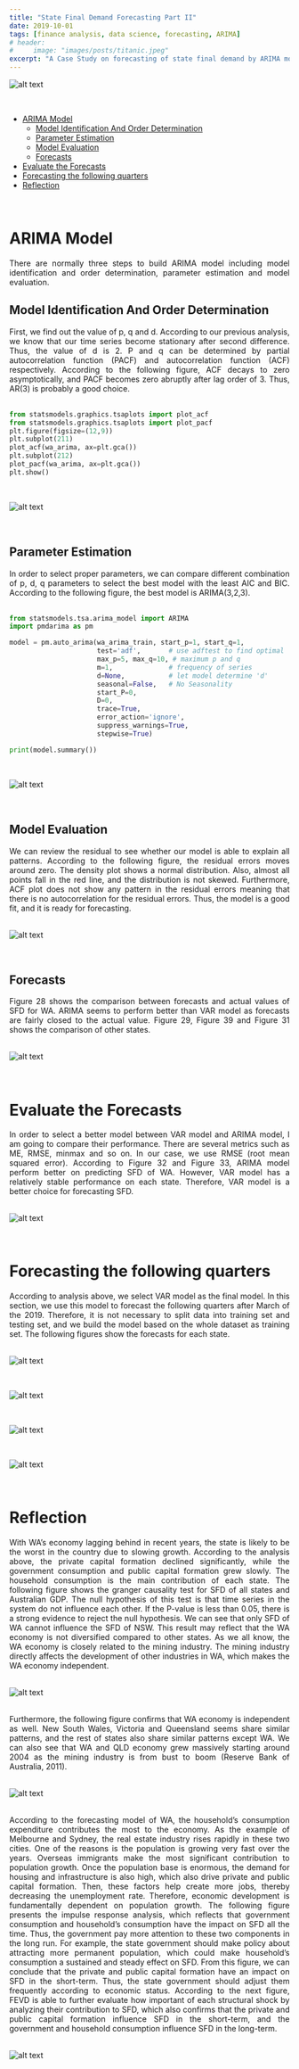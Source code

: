 ```yaml
---
title: "State Final Demand Forecasting Part II"
date: 2019-10-01
tags: [finance analysis, data science, forecasting, ARIMA]
# header:
#     image: "images/posts/titanic.jpeg"
excerpt: "A Case Study on forecasting of state final demand by ARIMA model."
---
```


![alt text](https://learn2gether.github.io/images/posts/sfd/sfd.jpg "SFD")

<br />

- [ARIMA Model](#arima-model)
  * [Model Identification And Order Determination](#model-identification-and-order-determination)
  * [Parameter Estimation](#parameter-estimation)
  * [Model Evaluation](#model-evaluation)
  * [Forecasts](#forecasts)
- [Evaluate the Forecasts](#evaluate-the-forecasts)
- [Forecasting the following quarters](#forecasting-the-following-quarters)
- [Reflection](#reflection)

<br />

# ARIMA Model

<div style="text-align: justify"> There are normally three steps to build ARIMA model including model identification and order determination, parameter estimation and model evaluation. </div>

## Model Identification And Order Determination

<div style="text-align: justify"> First, we find out the value of p, q and d. According to our previous analysis, we know that our time series become stationary after second difference. Thus, the value of d is 2. P and q can be determined by partial autocorrelation function (PACF) and autocorrelation function (ACF) respectively. According to the following figure, ACF decays to zero asymptotically, and PACF becomes zero abruptly after lag order of 3. Thus, AR(3) is probably a good choice. </div>

<br />

```python
from statsmodels.graphics.tsaplots import plot_acf
from statsmodels.graphics.tsaplots import plot_pacf
plt.figure(figsize=(12,9))
plt.subplot(211)
plot_acf(wa_arima, ax=plt.gca())
plt.subplot(212)
plot_pacf(wa_arima, ax=plt.gca())
plt.show()
```

<br />

![alt text](https://learn2gether.github.io/images/posts/sfd/acf_pacf.png "ACF and PACF")

<br />

## Parameter Estimation

<div style="text-align: justify"> In order to select proper parameters, we can compare different combination of p, d, q parameters to select the best model with the least AIC and BIC. According to the following figure, the best model is ARIMA(3,2,3). </div>

<br />

```python
from statsmodels.tsa.arima_model import ARIMA
import pmdarima as pm

model = pm.auto_arima(wa_arima_train, start_p=1, start_q=1,
                      test='adf',       # use adftest to find optimal 'd'
                      max_p=5, max_q=10, # maximum p and q
                      m=1,              # frequency of series
                      d=None,           # let model determine 'd'
                      seasonal=False,   # No Seasonality
                      start_P=0, 
                      D=0, 
                      trace=True,
                      error_action='ignore',  
                      suppress_warnings=True, 
                      stepwise=True)

print(model.summary())
```

<br />

![alt text](https://learn2gether.github.io/images/posts/sfd/arima_output.png "ARIMA Output")

<br />

## Model Evaluation

<div style="text-align: justify"> We can review the residual to see whether our model is able to explain all patterns. According to the following figure, the residual errors moves around zero. The density plot shows a normal distribution. Also, almost all points fall in the red line, and the distribution is not skewed. Furthermore, ACF plot does not show any pattern in the residual errors meaning that there is no autocorrelation for the residual errors. Thus, the model is a good fit, and it is ready for forecasting. </div>

<br />

![alt text](https://learn2gether.github.io/images/posts/sfd/model_evaluation.png "Model Evaluation")

<br />

## Forecasts

<div style="text-align: justify"> Figure 28 shows the comparison between forecasts and actual values of SFD for WA. ARIMA seems to perform better than VAR model as forecasts are fairly closed to the actual value. Figure 29, Figure 39 and Figure 31 shows the comparison of other states. </div>

<br />

![alt text](https://learn2gether.github.io/images/posts/sfd/forecast_states.png "Forecast States")

<br />

# Evaluate the Forecasts

<div style="text-align: justify"> In order to select a better model between VAR model and ARIMA model, I am going to compare their performance. There are several metrics such as ME, RMSE, minmax and so on. In our case, we use RMSE (root mean squared error). According to Figure 32 and Figure 33, ARIMA model perform better on predicting SFD of WA. However, VAR model has a relatively stable performance on each state. Therefore, VAR model is a better choice for forecasting SFD. </div>

<br />

![alt text](https://learn2gether.github.io/images/posts/sfd/evaluation_forecast.png "Evaluation Forecast")

<br />

# Forecasting the following quarters

<div style="text-align: justify"> According to analysis above, we select VAR model as the final model. In this section, we use this model to forecast the following quarters after March of the 2019. Therefore, it is not necessary to split data into training set and testing set, and we build the model based on the whole dataset as training set. The following figures show the forecasts for each state. </div>

<br />

![alt text](https://learn2gether.github.io/images/posts/sfd/forecast_WA.png "Forecast WA")

<br />

![alt text](https://learn2gether.github.io/images/posts/sfd/forecast_qld.png "Forecast QLD")

<br />

![alt text](https://learn2gether.github.io/images/posts/sfd/forecast_nsw.png "Forecast NSW")

<br />

![alt text](https://learn2gether.github.io/images/posts/sfd/forecast_vic.png "Forecast VIC")

<br />

# Reflection

<div style="text-align: justify"> With WA’s economy lagging behind in recent years, the state is likely to be the worst in the country due to slowing growth. According to the analysis above, the private capital formation declined significantly, while the government consumption and public capital formation grew slowly. The household consumption is the main contribution of each state. The following figure shows the granger causality test for SFD of all states and Australian GDP. The null hypothesis of this test is that time series in the system do not influence each other. If the P-value is less than 0.05, there is a strong evidence to reject the null hypothesis. We can see that only SFD of WA cannot influence the SFD of NSW. This result may reflect that the WA economy is not diversified compared to other states. As we all know, the WA economy is closely related to the mining industry. The mining industry directly affects the development of other industries in WA, which makes the WA economy independent. </div>

<br />

![alt text](https://learn2gether.github.io/images/posts/sfd/granger_causality_test.png "Granger Causality Test")

<br />

<div style="text-align: justify"> Furthermore, the following figure confirms that WA economy is independent as well. New South Wales, Victoria and Queensland seems share similar patterns, and the rest of states also share similar patterns except WA. We can also see that WA and QLD economy grew massively starting around 2004 as the mining industry is from bust to boom (Reserve Bank of Australia, 2011). </div>

<br />

![alt text](https://learn2gether.github.io/images/posts/sfd/sdf_all_states.png "SFD All States")

<br />

<div style="text-align: justify"> According to the forecasting model of WA, the household’s consumption expenditure contributes the most to the economy. As the example of Melbourne and Sydney, the real estate industry rises rapidly in these two cities. One of the reasons is the population is growing very fast over the years. Overseas immigrants make the most significant contribution to population growth. Once the population base is enormous, the demand for housing and infrastructure is also high, which also drive private and public capital formation. Then, these factors help create more jobs, thereby decreasing the unemployment rate. Therefore, economic development is fundamentally dependent on population growth. The following figure presents the impulse response analysis, which reflects that government consumption and household’s consumption have the impact on SFD all the time. Thus, the government pay more attention to these two components in the long run. For example, the state government should make policy about attracting more permanent population, which could make household’s consumption a sustained and steady effect on SFD. From this figure, we can conclude that the private and public capital formation have an impact on SFD in the short-term. Thus, the state government should adjust them frequently according to economic status. According to the next figure, FEVD is able to further evaluate how important of each structural shock by analyzing their contribution to SFD, which also confirms that the private and public capital formation influence SFD in the short-term, and the government and household consumption influence SFD in the long-term. </div>

<br />

![alt text](https://learn2gether.github.io/images/posts/sfd/evaluation.png "Evaluation")

<br />